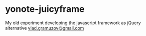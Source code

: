 # yonote-juicyframe
My old experiment developing the javascript framework as jQuery alternative
vlad.gramuzov@gmail.com

